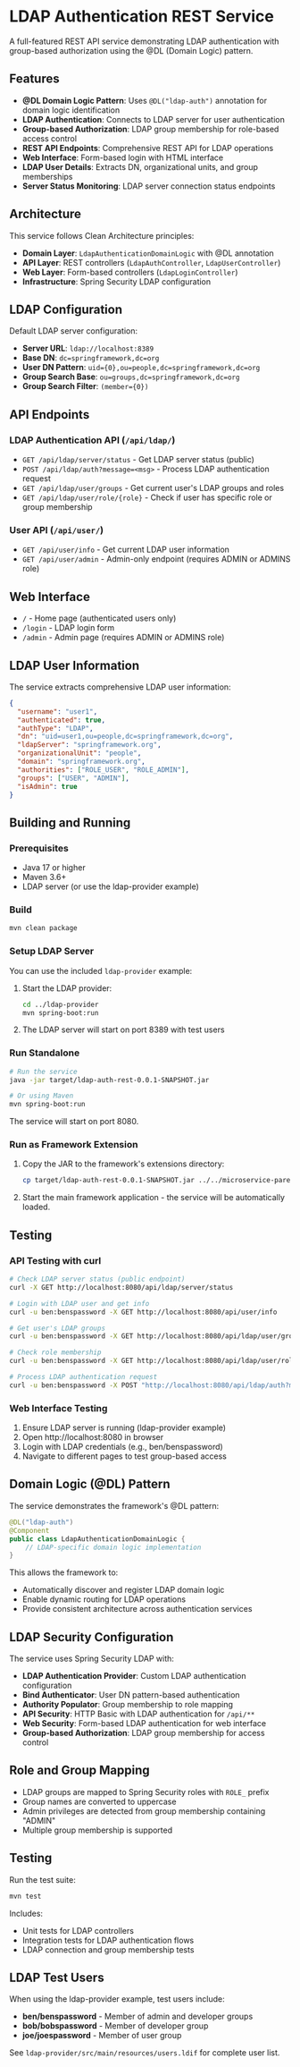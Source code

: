 # LDAP Authentication REST Service

A full-featured REST API service demonstrating LDAP authentication with group-based authorization using the @DL (Domain Logic) pattern.

## Features

- **@DL Domain Logic Pattern**: Uses `@DL("ldap-auth")` annotation for domain logic identification
- **LDAP Authentication**: Connects to LDAP server for user authentication
- **Group-based Authorization**: LDAP group membership for role-based access control
- **REST API Endpoints**: Comprehensive REST API for LDAP operations
- **Web Interface**: Form-based login with HTML interface
- **LDAP User Details**: Extracts DN, organizational units, and group memberships
- **Server Status Monitoring**: LDAP server connection status endpoints

## Architecture

This service follows Clean Architecture principles:

- **Domain Layer**: `LdapAuthenticationDomainLogic` with @DL annotation
- **API Layer**: REST controllers (`LdapAuthController`, `LdapUserController`)
- **Web Layer**: Form-based controllers (`LdapLoginController`)
- **Infrastructure**: Spring Security LDAP configuration

## LDAP Configuration

Default LDAP server configuration:

- **Server URL**: `ldap://localhost:8389`
- **Base DN**: `dc=springframework,dc=org`
- **User DN Pattern**: `uid={0},ou=people,dc=springframework,dc=org`
- **Group Search Base**: `ou=groups,dc=springframework,dc=org`
- **Group Search Filter**: `(member={0})`

## API Endpoints

### LDAP Authentication API (`/api/ldap/`)

- `GET /api/ldap/server/status` - Get LDAP server status (public)
- `POST /api/ldap/auth?message=<msg>` - Process LDAP authentication request
- `GET /api/ldap/user/groups` - Get current user's LDAP groups and roles
- `GET /api/ldap/user/role/{role}` - Check if user has specific role or group membership

### User API (`/api/user/`)

- `GET /api/user/info` - Get current LDAP user information
- `GET /api/user/admin` - Admin-only endpoint (requires ADMIN or ADMINS role)

## Web Interface

- `/` - Home page (authenticated users only)
- `/login` - LDAP login form
- `/admin` - Admin page (requires ADMIN or ADMINS role)

## LDAP User Information

The service extracts comprehensive LDAP user information:

```json
{
  "username": "user1",
  "authenticated": true,
  "authType": "LDAP",
  "dn": "uid=user1,ou=people,dc=springframework,dc=org",
  "ldapServer": "springframework.org",
  "organizationalUnit": "people",
  "domain": "springframework.org",
  "authorities": ["ROLE_USER", "ROLE_ADMIN"],
  "groups": ["USER", "ADMIN"],
  "isAdmin": true
}
```

## Building and Running

### Prerequisites

- Java 17 or higher
- Maven 3.6+
- LDAP server (or use the ldap-provider example)

### Build

```bash
mvn clean package
```

### Setup LDAP Server

You can use the included `ldap-provider` example:

1. Start the LDAP provider:
   ```bash
   cd ../ldap-provider
   mvn spring-boot:run
   ```

2. The LDAP server will start on port 8389 with test users

### Run Standalone

```bash
# Run the service
java -jar target/ldap-auth-rest-0.0.1-SNAPSHOT.jar

# Or using Maven
mvn spring-boot:run
```

The service will start on port 8080.

### Run as Framework Extension

1. Copy the JAR to the framework's extensions directory:
   ```bash
   cp target/ldap-auth-rest-0.0.1-SNAPSHOT.jar ../../microservice-parent/microservice-app/extensions/
   ```

2. Start the main framework application - the service will be automatically loaded.

## Testing

### API Testing with curl

```bash
# Check LDAP server status (public endpoint)
curl -X GET http://localhost:8080/api/ldap/server/status

# Login with LDAP user and get info
curl -u ben:benspassword -X GET http://localhost:8080/api/user/info

# Get user's LDAP groups
curl -u ben:benspassword -X GET http://localhost:8080/api/ldap/user/groups

# Check role membership
curl -u ben:benspassword -X GET http://localhost:8080/api/ldap/user/role/ADMIN

# Process LDAP authentication request
curl -u ben:benspassword -X POST "http://localhost:8080/api/ldap/auth?message=LDAP Auth Test"
```

### Web Interface Testing

1. Ensure LDAP server is running (ldap-provider example)
2. Open http://localhost:8080 in browser
3. Login with LDAP credentials (e.g., ben/benspassword)
4. Navigate to different pages to test group-based access

## Domain Logic (@DL) Pattern

The service demonstrates the framework's @DL pattern:

```java
@DL("ldap-auth")
@Component
public class LdapAuthenticationDomainLogic {
    // LDAP-specific domain logic implementation
}
```

This allows the framework to:
- Automatically discover and register LDAP domain logic
- Enable dynamic routing for LDAP operations
- Provide consistent architecture across authentication services

## LDAP Security Configuration

The service uses Spring Security LDAP with:

- **LDAP Authentication Provider**: Custom LDAP authentication configuration
- **Bind Authenticator**: User DN pattern-based authentication
- **Authority Populator**: Group membership to role mapping
- **API Security**: HTTP Basic with LDAP authentication for `/api/**`
- **Web Security**: Form-based LDAP authentication for web interface
- **Group-based Authorization**: LDAP group membership for access control

## Role and Group Mapping

- LDAP groups are mapped to Spring Security roles with `ROLE_` prefix
- Group names are converted to uppercase
- Admin privileges are detected from group membership containing "ADMIN"
- Multiple group membership is supported

## Testing

Run the test suite:

```bash
mvn test
```

Includes:
- Unit tests for LDAP controllers
- Integration tests for LDAP authentication flows
- LDAP connection and group membership tests

## LDAP Test Users

When using the ldap-provider example, test users include:

- **ben/benspassword** - Member of admin and developer groups
- **bob/bobspassword** - Member of developer group
- **joe/joespassword** - Member of user group

See `ldap-provider/src/main/resources/users.ldif` for complete user list.